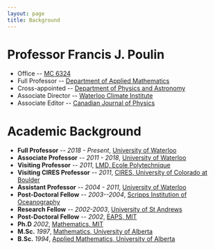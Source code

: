 ```yaml
---
layout: page
title: Background
---
```


# Professor Francis J. Poulin

* Office -- [MC 6324](https://uwaterloo.ca/map/)
* Full Professor -- [Department of Applied Mathematics](https://uwaterloo.ca/applied-mathematics/)
* Cross-appointed -- [Department of Physics and Astronomy](https://uwaterloo.ca/physics-astronomy/)
* Associate Director -- [Waterloo Climate Institute](https://uwaterloo.ca/climate-centre/)
* Associate Editor -- [Canadian Journal of Physics](https://cdnsciencepub.com/journal/cjp)

# Academic Background
* **Full Professor** -- _2018 - Present_, [University of Waterloo](https://uwaterloo.ca/)
* **Associate Professor** -- _2011 - 2018_, [University of Waterloo](https://uwaterloo.ca/)
* **Visiting Professor** -- _2011_, [LMD, Ecole Polytechnique](https://www.lmd.ipsl.fr/en/home-2/)
* **Visiting CIRES Professor** -- _2011_, [CIRES, University of Colorado at Boulder](https://cires.colorado.edu/)
* **Assistant Professor** -- _2004 - 2011_, [University of Waterloo](https://uwaterloo.ca/)
* **Post-Doctoral Fellow** -- _2003--2004_, [Scripps Institution of Oceanography](https://scripps.ucsd.edu/)
* **Research Fellow** -- _2002-2003_, [University of St Andrews](https://www.st-andrews.ac.uk/mathematics-statistics/)
* **Post-Doctoral Fellow** -- _2002_, [EAPS, MIT](https://eapsweb.mit.edu/)
* **Ph.D** _2002_, [Mathematics, MIT](https://math.mit.edu/)
* **M.Sc.** _1997_, [Mathematics, University of Alberta](https://www.ualberta.ca/mathematical-and-statistical-sciences/index.html)
* **B.Sc.** _1994_, [Applied Mathematics, University of Alberta](https://www.ualberta.ca/mathematical-and-statistical-sciences/index.html)
